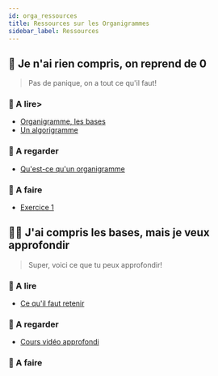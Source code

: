 ```yaml
---
id: orga_ressources
title: Ressources sur les Organigrammes
sidebar_label: Ressources
---
```


## 🏁 Je n'ai rien compris, on reprend de 0
> Pas de panique, on a tout ce qu'il faut! 

### 📖 A lire>
- [Organigramme, les bases](http://techno-in-sevignee.e-monsite.com/medias/files/algorigramme.pdf)
- [Un algorigramme](https://www.lucidchart.com/pages/fr/algorigramme)

### 🍿 A regarder
- [Qu'est-ce qu'un organigramme](https://www.youtube.com/watch?time_continue=4&v=INYDPsqxUpg&feature=emb_logo)

### 🚀 A faire
- [Exercice 1](./orga_exercices)

## 👩‍💻 J'ai compris les bases, mais je veux approfondir
> Super, voici ce que tu peux approfondir!

### 📖 A lire
- [Ce qu'il faut retenir](https://docs.google.com/viewerng/viewer?url=https://cjezegou.fr/wp-content/uploads/2017/01/FC-organigramme.pdf&hl=fr)

### 🍿 A regarder
- [Cours vidéo approfondi](https://www.youtube.com/watch?v=JTZ67-4wXKw)

### 🚀 A faire
